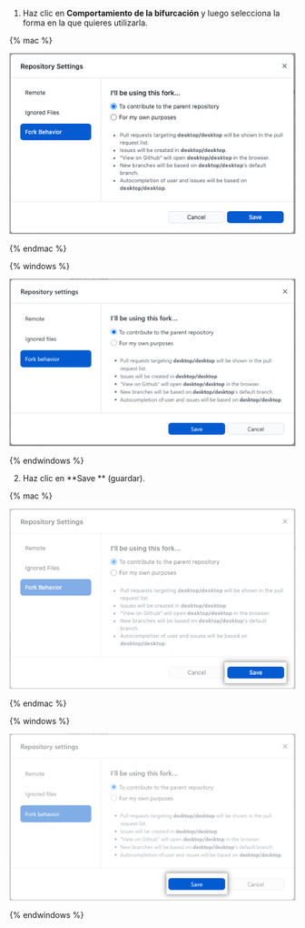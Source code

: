 1. Haz clic en **Comportamiento de la bifurcación** y luego selecciona la forma en la que quieres utilizarla.

  {% mac %}

  ![La opción de contribuir al repositorio padre en el menú de Comportamiento de la Bifurcación](/assets/images/help/desktop/mac-fork-behavior-menu-contribute.png)

  {% endmac %}

  {% windows %}

  ![La opción de contribuir al repositorio padre en el menú de Comportamiento de la Bifurcación](/assets/images/help/desktop/windows-fork-behavior-menu-contribute.png)

  {% endwindows %}

2. Haz clic en **Save ** (guardar).

  {% mac %}

  ![El botón de guardar en el menú de Comportamiento de la Bifurcación](/assets/images/help/desktop/mac-fork-behavior-save.png)

  {% endmac %}

  {% windows %}

  ![El botón de guardar en el menú de Comportamiento de la Bifurcación](/assets/images/help/desktop/windows-fork-behavior-save.png)

  {% endwindows %}
  
